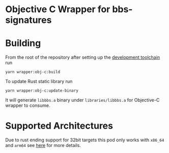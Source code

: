 # Objective C Wrapper for bbs-signatures

# Building

From the root of the repository after setting up the [development toolchain](../../README.md) run

```
yarn wrapper:obj-c:build
```

To update Rust static library run

```
yarn wrapper:obj-c:update-binary
```

It will generate `libbbs.a` binary under `libraries/libbbs.a` for Objective-C wrapper to consume.

# Supported Architectures

Due to rust ending support for 32bit targets this pod only works with `x86_64` and `arm64` see [here](https://blog.rust-lang.org/2020/01/03/reducing-support-for-32-bit-apple-targets.html) for more details.
